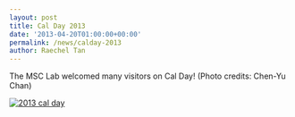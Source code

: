 ```yaml
---
layout: post
title: Cal Day 2013
date: '2013-04-20T01:00:00+00:00'
permalink: /news/calday-2013
author: Raechel Tan
---
```

<p>The MSC Lab welcomed many visitors on Cal Day! (Photo credits: Chen-Yu Chan)</p><p class="indent"><a href="{{ site.baseurl }}/assets/images/posts/2013CalDay.jpg" ><img src="{{ site.baseurl }}/assets/images/posts/2013CalDay.jpg" alt="2013 cal day" border="0"></a></p>
